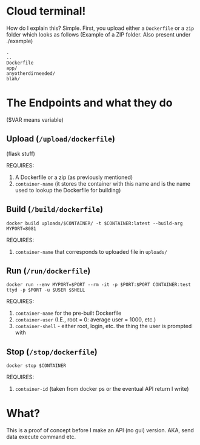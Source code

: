 # Cloud terminal!

How do I explain this? Simple. 
First, you upload either a `Dockerfile` or a `zip` folder which looks as follows
(Example of a ZIP folder. Also present under ./example)
```
.
..
Dockerfile
app/
anyotherdirneeded/
blah/
```


# The Endpoints and what they do
($VAR means variable)


## Upload (`/upload/dockerfile`)

(flask stuff)

REQUIRES:
1) A Dockerfile or a zip (as previously mentioned) 
2) `container-name` (it stores the container with this name and is the name used to lookup the Dockerfile for building) 

## Build (`/build/dockerfile`) 

`docker build uploads/$CONTAINER/ -t $CONTAINER:latest --build-arg MYPORT=8081`

REQUIRES:
1) `container-name` that corresponds to uploaded file in `uploads/`

## Run (`/run/dockerfile`)

`docker run --env MYPORT=$PORT --rm -it -p $PORT:$PORT CONTAINER:test ttyd -p $PORT -u $USER $SHELL`

REQUIRES:
1) `container-name` for the pre-built Dockerfile
2) `container-user` (I.E., root = 0: average user = 1000, etc.)
3) `container-shell` - either root, login, etc. the thing the user is prompted with


## Stop (`/stop/dockerfile`)

`docker stop $CONTAINER`

REQUIRES:
1) `container-id` (taken from docker ps or the eventual API return I write)

# What?

This is a proof of concept before I make an API (no gui) version. AKA, send data execute command etc.